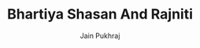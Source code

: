 ---
title: "Bhartiya Shasan And Rajniti"
author: ["Jain Pukhraj"]
year: 1990
language: ["Hindi"]
genre: ["Banasthali"]
description: "Bhartiya Shasan And Rajniti first issued in 1990 authored by Jain Pukhraj presents a significant contribution to Indian letters. The work engages with Banasthali, offering scholars a reliable primary source. Languages: Hin. Consult the digitised edition at https://archive.org/details/in.ernet...."
collections: ["classical-literature"]
sources:
- name: "Internet Archive"
  url: "https://archive.org/details/in.ernet.dli.2015.545189"
  type: "other"
references:
- name: 'Wikipedia: Jain Pukhraj'
  url: https://en.wikipedia.org/wiki/Hinduism_and_Jainism
  type: wikipedia
- name: "Open Library: Bhartiya Shasan And Rajniti year"
  url: "https://openlibrary.org/search?q=Bhartiya+Shasan+And+Rajniti+year+1990+Jain+Pukhraj"
  type: "other"
featured: false
publishDate: 2025-10-30
tags: ['hindi']
---